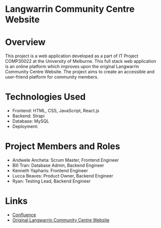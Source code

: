 # Langwarrin Community Centre Website

# Overview
This project is a web application developed as a part of IT Project COMP30022 at the University of Melburne. This full stack web application is an online platform which improves upon the original Langwarrin Community Centre Website. The project aims to create an accessible and user-friend platform for community members.

# Technologies Used
- Frontend: HTML, CSS, JavaScript, React.js
- Backend: Strapi
- Database: MySQL
- Deployment:

# Project Members and Roles
- Andwele Ancheta: Scrum Master, Frontend Engineer
- Bill Tran: Database Admin, Backend Engineer
- Kenneth Yapharis: Frontend Engineer
- Lucca Beaves: Product Owner, Backend Engineer
- Ryan: Testing Lead, Backend Engineer


# Links
- [Confluence](https://it-project-langwarrin.atlassian.net/wiki/spaces/SD/overview)
- [Original Langwarrin Community Centre Website](https://www.langwarrincc.org.au/)
